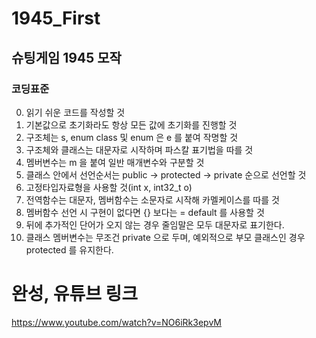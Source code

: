 # 1945_First
## 슈팅게임 1945 모작
### 코딩표준
0.  읽기 쉬운 코드를 작성할 것
1.  기본값으로 초기화라도 항상 모든 값에 초기화를 진행할 것
2.  구조체는 s, enum class 및 enum 은 e 를 붙여 작명할 것
3.  구조체와 클래스는 대문자로 시작하며 파스칼 표기법을 따를 것
4.  멤버변수는 m 을 붙여 일반 매개변수와 구분할 것     
5.  클래스 안에서 선언순서는 public -> protected -> private 순으로 선언할 것     
6.  고정타입자료형을 사용할 것(int x, int32_t o)
7.  전역함수는 대문자, 멤버함수는 소문자로 시작해 카멜케이스를 따를 것
8.  멤버함수 선언 시 구현이 없다면 {} 보다는 = default 를 사용할 것
9.  뒤에 추가적인 단어가 오지 않는 경우 줄임말은 모두 대문자로 표기한다.
10. 클래스 멤버변수는 무조건 private 으로 두며, 예외적으로 부모 클래스인 경우 protected 를 유지한다.

# 완성, 유튜브 링크
https://www.youtube.com/watch?v=NO6iRk3epvM
